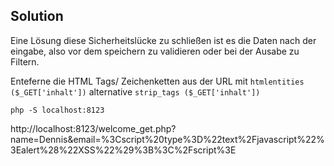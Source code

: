 ## Solution
Eine Lösung diese Sicherheitslücke zu schließen ist es die Daten nach der eingabe, also vor dem speichern zu validieren oder bei der Ausabe zu Filtern.


Enteferne die HTML Tags/ Zeichenketten aus der URL mit `htmlentities ($_GET['inhalt'])` alternative `strip_tags ($_GET['inhalt'])`

```shell
php -S localhost:8123
```

http://localhost:8123/welcome_get.php?name=Dennis&email=%3Cscript%20type%3D%22text%2Fjavascript%22%3Ealert%28%22XSS%22%29%3B%3C%2Fscript%3E
